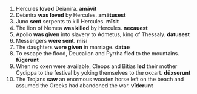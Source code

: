 1. Hercules **loved** Deianira. **amāvit**
2. Deianira **was loved** by Hercules. **amātusest**
3. Juno **sent** serpents to kill Hercules. **mīsit**
4. The lion of Nemea **was killed** by Hercules. **necauest**
5. Apollo **was given** into slavery to Admetus, king of Thessaly. **datusest**
6. Messengers **were sent**. **mīsi**
7. The daughters **were given** in marriage. **datae**
8. To escape the flood, Deucalion and Pyrrha **fled** to the mountains. **fūgerunt**
9. When no oxen were available, Cleops and Bitias **led** their mother Cydippa to the festival by yoking themselves to the oxcart. **dūxserunt**
10. The Trojans **saw** an enormous wooden horse left on the beach and assumed the Greeks had abandoned the war. **vīderunt**
